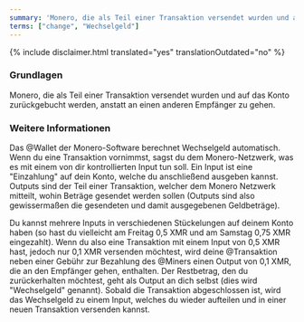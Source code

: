 ```yaml
---
summary: 'Monero, die als Teil einer Transaktion versendet wurden und auf das Konto zurückgebucht werden, anstatt an einen anderen Empfänger zu gehen.'
terms: ["change", "Wechselgeld"]
---
```


{% include disclaimer.html translated="yes" translationOutdated="no" %}

### Grundlagen

Monero, die als Teil einer Transaktion versendet wurden und auf das Konto
zurückgebucht werden, anstatt an einen anderen Empfänger zu gehen.

### Weitere Informationen

Das @Wallet der Monero-Software berechnet Wechselgeld automatisch. Wenn du
eine Transaktion vornimmst, sagst du dem Monero-Netzwerk, was es mit einem
von dir kontrollierten Input tun soll. Ein Input ist eine "Einzahlung" auf
dein Konto, welche du anschließend ausgeben kannst. Outputs sind der Teil
einer Transaktion, welcher dem Monero Netzwerk mitteilt, wohin Beträge
gesendet werden sollen (Outputs sind also gewissermaßen die gesendeten und
damit ausgegebenen Geldbeträge).

Du kannst mehrere Inputs in verschiedenen Stückelungen auf deinem Konto
haben (so hast du vielleicht am Freitag 0,5 XMR und am Samstag 0,75 XMR
eingezahlt). Wenn du also eine Transaktion mit einem Input von 0,5 XMR hast,
jedoch nur 0,1 XMR versenden möchtest, wird deine @Transaktion neben einer
Gebühr zur Bezahlung des @Miners einen Output von 0,1 XMR, die an den
Empfänger gehen, enthalten. Der Restbetrag, den du zurückerhalten möchtest,
geht als Output an dich selbst (dies wird "Wechselgeld" genannt). Sobald die
Transaktion abgeschlossen ist, wird das Wechselgeld zu einem Input, welches
du wieder aufteilen und in einer neuen Transaktion versenden kannst.
